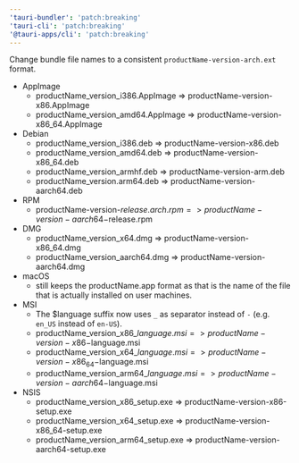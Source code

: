 ```yaml
---
'tauri-bundler': 'patch:breaking'
'tauri-cli': 'patch:breaking'
'@tauri-apps/cli': 'patch:breaking'
---
```


Change bundle file names to a consistent `productName-version-arch.ext` format.
  - AppImage
    - productName_version_i386.AppImage => productName-version-x86.AppImage
    - productName_version_amd64.AppImage => productName-version-x86_64.AppImage
  - Debian
    - productName_version_i386.deb => productName-version-x86.deb
    - productName_version_amd64.deb => productName-version-x86_64.deb
    - productName_version_armhf.deb => productName-version-arm.deb
    - productName_version.arm64.deb => productName-version-aarch64.deb
  - RPM
    - productName-version-$release.arch.rpm => productName-version-aarch64-$release.rpm
  - DMG
    - productName_version_x64.dmg => productName-version-x86_64.dmg
    - productName_version_aarch64.dmg => productName-version-aarch64.dmg
  - macOS
    - still keeps the productName.app format as that is the name of the file that is actually installed on user machines.
  - MSI
    - The $language suffix now uses `_` as separator instead of `-` (e.g. `en_US` instead of `en-US`).
    - productName_version_x86_$language.msi => productName-version-x86-$language.msi
    - productName_version_x64_$language.msi => productName-version-x86_64-$language.msi
    - productName_version_arm64_$language.msi => productName-version-aarch64-$language.msi
  - NSIS
    - productName_version_x86_setup.exe => productName-version-x86-setup.exe
    - productName_version_x64_setup.exe => productName-version-x86_64-setup.exe
    - productName_version_arm64_setup.exe => productName-version-aarch64-setup.exe
